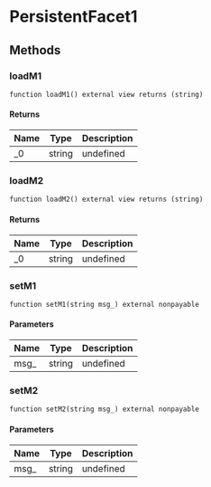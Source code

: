 # PersistentFacet1









## Methods

### loadM1

```solidity
function loadM1() external view returns (string)
```






#### Returns

| Name | Type | Description |
|---|---|---|
| _0 | string | undefined |

### loadM2

```solidity
function loadM2() external view returns (string)
```






#### Returns

| Name | Type | Description |
|---|---|---|
| _0 | string | undefined |

### setM1

```solidity
function setM1(string msg_) external nonpayable
```





#### Parameters

| Name | Type | Description |
|---|---|---|
| msg_ | string | undefined |

### setM2

```solidity
function setM2(string msg_) external nonpayable
```





#### Parameters

| Name | Type | Description |
|---|---|---|
| msg_ | string | undefined |





